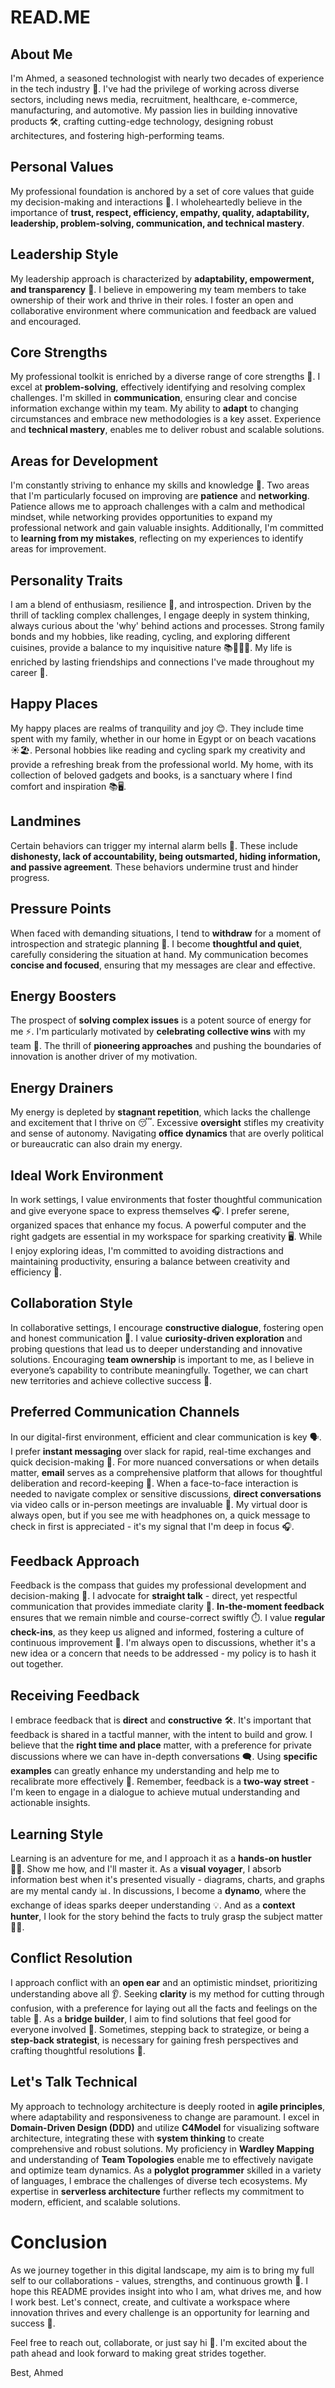 # READ.ME

## About Me

I'm Ahmed, a seasoned technologist with nearly two decades of experience in the tech industry 🚀. I've had the privilege of working across diverse sectors, including news media, recruitment, healthcare, e-commerce, manufacturing, and automotive. My passion lies in building innovative products 🛠️, crafting cutting-edge technology, designing robust architectures, and fostering high-performing teams.

## Personal Values

My professional foundation is anchored by a set of core values that guide my decision-making and interactions 🧭. I wholeheartedly believe in the importance of **trust, respect, efficiency, empathy, quality, adaptability, leadership, problem-solving, communication, and technical mastery**.

## Leadership Style

My leadership approach is characterized by **adaptability, empowerment, and transparency** 🌟. I believe in empowering my team members to take ownership of their work and thrive in their roles. I foster an open and collaborative environment where communication and feedback are valued and encouraged.

## Core Strengths

My professional toolkit is enriched by a diverse range of core strengths 💪. I excel at **problem-solving**, effectively identifying and resolving complex challenges. I'm skilled in **communication**, ensuring clear and concise information exchange within my team. My ability to **adapt** to changing circumstances and embrace new methodologies is a key asset. Experience and **technical mastery**, enables me to deliver robust and scalable solutions.

## Areas for Development

I'm constantly striving to enhance my skills and knowledge 🌱. Two areas that I'm particularly focused on improving are **patience** and **networking**. Patience allows me to approach challenges with a calm and methodical mindset, while networking provides opportunities to expand my professional network and gain valuable insights. Additionally, I'm committed to **learning from my mistakes**, reflecting on my experiences to identify areas for improvement.

## Personality Traits

I am a blend of enthusiasm, resilience 🐏, and introspection. Driven by the thrill of tackling complex challenges, I engage deeply in system thinking, always curious about the 'why' behind actions and processes. Strong family bonds and my hobbies, like reading, cycling, and exploring different cuisines, provide a balance to my inquisitive nature 📚🚴‍♂️🍲. My life is enriched by lasting friendships and connections I've made throughout my career 🤝.

## Happy Places

My happy places are realms of tranquility and joy 😊. They include time spent with my family, whether in our home in Egypt or on beach vacations ☀️🏖️. Personal hobbies like reading and cycling spark my creativity and provide a refreshing break from the professional world. My home, with its collection of beloved gadgets and books, is a sanctuary where I find comfort and inspiration 📚🖥️.

## Landmines

Certain behaviors can trigger my internal alarm bells 🔔. These include **dishonesty, lack of accountability, being outsmarted, hiding information, and passive agreement**. These behaviors undermine trust and hinder progress.

## Pressure Points

When faced with demanding situations, I tend to **withdraw** for a moment of introspection and strategic planning 🤔. I become **thoughtful and quiet**, carefully considering the situation at hand. My communication becomes **concise and focused**, ensuring that my messages are clear and effective.

## Energy Boosters

The prospect of **solving complex issues** is a potent source of energy for me ⚡. I'm particularly motivated by **celebrating collective wins** with my team 🎉. The thrill of **pioneering approaches** and pushing the boundaries of innovation is another driver of my motivation.

## Energy Drainers

My energy is depleted by **stagnant repetition**, which lacks the challenge and excitement that I thrive on 😴. Excessive **oversight** stifles my creativity and sense of autonomy. Navigating **office dynamics** that are overly political or bureaucratic can also drain my energy.


## Ideal Work Environment

In work settings, I value environments that foster thoughtful communication and give everyone space to express themselves 🎧. I prefer serene, organized spaces that enhance my focus. A powerful computer and the right gadgets are essential in my workspace for sparking creativity 🖥️. While I enjoy exploring ideas, I'm committed to avoiding distractions and maintaining productivity, ensuring a balance between creativity and efficiency 🎯.

## Collaboration Style

In collaborative settings, I encourage **constructive dialogue**, fostering open and honest communication 🤝. I value **curiosity-driven exploration** and probing questions that lead us to deeper understanding and innovative solutions. Encouraging **team ownership** is important to me, as I believe in everyone’s capability to contribute meaningfully. Together, we can chart new territories and achieve collective success 🌟.

## Preferred Communication Channels

In our digital-first environment, efficient and clear communication is key 🗣️. I prefer **instant messaging** over slack for rapid, real-time exchanges and quick decision-making 📱. For more nuanced conversations or when details matter, **email** serves as a comprehensive platform that allows for thoughtful deliberation and record-keeping 📧. When a face-to-face interaction is needed to navigate complex or sensitive discussions, **direct conversations** via video calls or in-person meetings are invaluable 🎥. My virtual door is always open, but if you see me with headphones on, a quick message to check in first is appreciated - it's my signal that I'm deep in focus 🎧.

## Feedback Approach

Feedback is the compass that guides my professional development and decision-making 🧭. I advocate for **straight talk** - direct, yet respectful communication that provides immediate clarity 📣. **In-the-moment feedback** ensures that we remain nimble and course-correct swiftly ⏱️. I value **regular check-ins**, as they keep us aligned and informed, fostering a culture of continuous improvement 🔄. I'm always open to discussions, whether it's a new idea or a concern that needs to be addressed - my policy is to hash it out together.

## Receiving Feedback

I embrace feedback that is **direct** and **constructive** 🛠️. It's important that feedback is shared in a tactful manner, with the intent to build and grow. I believe that the **right time and place** matter, with a preference for private discussions where we can have in-depth conversations 🗨️. Using **specific examples** can greatly enhance my understanding and help me to recalibrate more effectively 🎯. Remember, feedback is a **two-way street** - I'm keen to engage in a dialogue to achieve mutual understanding and actionable insights.

## Learning Style

Learning is an adventure for me, and I approach it as a **hands-on hustler** 👨‍🎓. Show me how, and I'll master it. As a **visual voyager**, I absorb information best when it's presented visually - diagrams, charts, and graphs are my mental candy 📊. In discussions, I become a **dynamo**, where the exchange of ideas sparks deeper understanding 💡. And as a **context hunter**, I look for the story behind the facts to truly grasp the subject matter 🕵️‍♂️.

## Conflict Resolution

I approach conflict with an **open ear** and an optimistic mindset, prioritizing understanding above all 👂. Seeking **clarity** is my method for cutting through confusion, with a preference for laying out all the facts and feelings on the table 🤝. As a **bridge builder**, I aim to find solutions that feel good for everyone involved 🌉. Sometimes, stepping back to strategize, or being a **step-back strategist**, is necessary for gaining fresh perspectives and crafting thoughtful resolutions 🧠.

## Let's Talk Technical

My approach to technology architecture is deeply rooted in **agile principles**, where adaptability and responsiveness to change are paramount. I excel in **Domain-Driven Design (DDD)** and utilize **C4Model** for visualizing software architecture, integrating these with **system thinking** to create comprehensive and robust solutions. My proficiency in **Wardley Mapping** and understanding of **Team Topologies** enable me to effectively navigate and optimize team dynamics. As a **polyglot programmer** skilled in a variety of languages, I embrace the challenges of diverse tech ecosystems. My expertise in **serverless architecture** further reflects my commitment to modern, efficient, and scalable solutions.

# Conclusion

As we journey together in this digital landscape, my aim is to bring my full self to our collaborations - values, strengths, and continuous growth 🌟. I hope this README provides insight into who I am, what drives me, and how I work best. Let's connect, create, and cultivate a workspace where innovation thrives and every challenge is an opportunity for learning and success 🚀.

Feel free to reach out, collaborate, or just say hi 👋. I'm excited about the path ahead and look forward to making great strides together.

Best,
Ahmed
